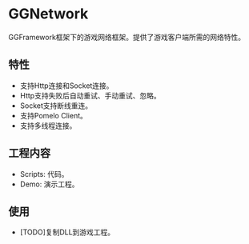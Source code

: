 # GGNetwork

GGFramework框架下的游戏网络框架。提供了游戏客户端所需的网络特性。

## 特性
* 支持Http连接和Socket连接。
* Http支持失败后自动重试、手动重试、忽略。
* Socket支持断线重连。
* 支持Pomelo Client。
* 支持多线程连接。

## 工程内容
* Scripts: 代码。
* Demo: 演示工程。

## 使用
* [TODO]复制DLL到游戏工程。
